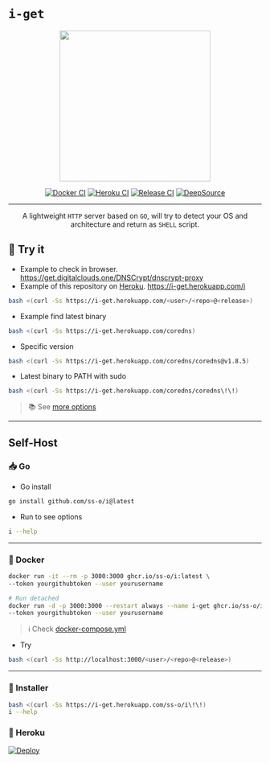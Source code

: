 # `i-get`

<div align="center">

  <img src="https://g-assets.ss-o.workers.dev/img/digital-clouds/png/w600/600x600.png" width="300" height="300">

[![Docker CI](https://github.com/ss-o/i/actions/workflows/docker-publish.yml/badge.svg)](https://github.com/ss-o/i/actions/workflows/docker-publish.yml)
[![Heroku CI](https://github.com/ss-o/i/actions/workflows/heroku-deploy.yml/badge.svg)](https://github.com/ss-o/i/actions/workflows/heroku-deploy.yml)
[![Release CI](https://github.com/ss-o/i/actions/workflows/go-release.yml/badge.svg)](https://github.com/ss-o/i/actions/workflows/go-release.yml)
[![DeepSource](https://deepsource.io/gh/ss-o/i.svg/?label=active+issues&show_trend=true&token=KQ8QR8GCSTxHYNoEiG9S1U0L)](https://deepsource.io/gh/ss-o/i/?ref=repository-badge)

</div>

---

<div align="center">

A lightweight `HTTP` server based on `GO`, will try to detect your OS and architecture and return as `SHELL` script.

</div>

## 📶 Try it

- Example to check in browser.
https://get.digitalclouds.one/DNSCrypt/dnscrypt-proxy
- Example of this repository on [Heroku](https://github.com/ss-o/i/tree/main/.github#-heroku).
https://i-get.herokuapp.com/i


```bash
bash <(curl -Ss https://i-get.herokuapp.com/<user>/<repo>@<release>)
```
- Example find latest binary

```bash
bash <(curl -Ss https://i-get.herokuapp.com/coredns)
```
- Specific version

```bash
bash <(curl -Ss https://i-get.herokuapp.com/coredns/coredns@v1.8.5)
```
- Latest binary to PATH with sudo

```sh
bash <(curl -Ss https://i-get.herokuapp.com/coredns/coredns\!\!)
```

> 📚 See [more options](https://github.com/ss-o/i/wiki/Docs#-options)

---

## Self-Host

### 📥 Go

- Go install

```sh
go install github.com/ss-o/i@latest
```

- Run to see options

```sh
i --help
```

---

### 🐳 Docker

```sh
docker run -it --rm -p 3000:3000 ghcr.io/ss-o/i:latest \
--token yourgithubtoken --user yourusername
```

```sh
# Run detached
docker run -d -p 3000:3000 --restart always --name i-get ghcr.io/ss-o/i:latest \
--token yourgithubtoken --user yourusername
```

> ℹ️ Check [docker-compose.yml](https://github.com/ss-o/i/raw/main/docker-compose.yml)

- Try

```sh
bash <(curl -Ss http://localhost:3000/<user>/<repo>@<release>)
```

---

### 🐧 Installer

```sh
bash <(curl -Ss https://i-get.herokuapp.com/ss-o/i\!\!)
i --help
```

### 🧰 Heroku

[![Deploy](https://www.herokucdn.com/deploy/button.svg)](https://heroku.com/deploy?template=https://github.com/ss-o/i)
